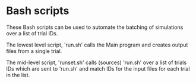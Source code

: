 # Bash scripts

These Bash scripts can be used to automate the batching of simulations over a list of trial IDs.

The lowest level script, 'run.sh' calls the Main program and creates output files from a single trial. 

The mid-level script, 'runset.sh' calls (sources) 'run.sh' over a list of trials IDs which are sent to 'run.sh' and match IDs for the input files for each trial in the list. 

